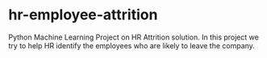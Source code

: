 # hr-employee-attrition
Python Machine Learning Project on HR Attrition solution. In this project we try to help HR identify the employees who are likely to leave the company.
